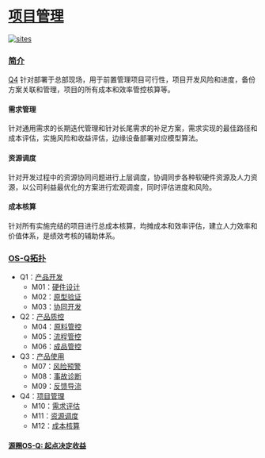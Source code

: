 ﻿# [项目管理](https://github.com/OS-Q/Q4)

[![sites](http://182.61.61.133/link/resources/OSQ.png)](http://www.OS-Q.com)
### [简介](http://WWW.OS-Q.COM/Q4)

[Q4](http://WWW.OS-Q.COM/Q4) 针对部署于总部现场，用于前置管理项目可行性，项目开发风险和进度，备份方案关联和管理，项目的所有成本和效率管控核算等。

#### 需求管理

针对通用需求的长期迭代管理和针对长尾需求的补足方案，需求实现的最佳路径和成本评估，实施风险和收益评估，边缘设备部署对应模型算法。

#### 资源调度

针对开发过程中的资源协同问题进行上层调度，协调同步各种软硬件资源及人力资源，以公司利益最优化的方案进行宏观调度，同时评估进度和风险。

#### 成本核算

针对所有实施完结的项目进行总成本核算，均摊成本和效率评估，建立人力效率和价值体系，是绩效考核的辅助体系。

### [OS-Q拓扑](https://github.com/OS-Q)

* Q1：[产品开发](https://github.com/OS-Q/Q1)
    * M01：[硬件设计](https://github.com/OS-Q/M01)
    * M02：[原型验证](https://github.com/OS-Q/M02)
    * M03：[协同开发](https://github.com/OS-Q/M03)
* Q2：[产品质控](https://github.com/OS-Q/Q2)
    * M04：[原料管控](https://github.com/OS-Q/M04)
    * M05：[流程管控](https://github.com/OS-Q/M05)
    * M06：[成品管控](https://github.com/OS-Q/M06)
* Q3：[产品使用](https://github.com/OS-Q/Q3)
    * M07：[风险预警](https://github.com/OS-Q/M07)
    * M08：[事故诊断](https://github.com/OS-Q/M08)
    * M09：[反馈导流](https://github.com/OS-Q/M09)
* Q4：[项目管理](https://github.com/OS-Q/Q4)
    * M10：[需求评估](https://github.com/OS-Q/M10)
    * M11：[资源调度](https://github.com/OS-Q/M11)
    * M12：[成本核算](https://github.com/OS-Q/M12)

#### [源圈OS-Q: 起点决定收益](http://www.OS-Q.com)
